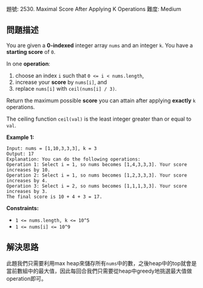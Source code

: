 題號: 2530. Maximal Score After Applying K Operations
難度: Medium

## 問題描述
You are given a **0-indexed** integer array `nums` and an integer `k`. You have a **starting score** of `0`.

In one **operation**:

1. choose an index `i` such that `0 <= i < nums.length`,
2. increase your **score** by `nums[i]`, and
3. replace `nums[i]` with `ceil(nums[i] / 3)`.

Return the maximum possible **score** you can attain after applying **exactly** `k` operations.

The ceiling function `ceil(val)` is the least integer greater than or equal to `val`.

**Example 1:**
```
Input: nums = [1,10,3,3,3], k = 3
Output: 17
Explanation: You can do the following operations:
Operation 1: Select i = 1, so nums becomes [1,4,3,3,3]. Your score increases by 10.
Operation 2: Select i = 1, so nums becomes [1,2,3,3,3]. Your score increases by 4.
Operation 3: Select i = 2, so nums becomes [1,1,1,3,3]. Your score increases by 3.
The final score is 10 + 4 + 3 = 17.
```

**Constraints:**

- `1 <= nums.length, k <= 10^5`
- `1 <= nums[i] <= 10^9`

## 解決思路
此題我們只需要利用max heap來儲存所有`nums`中的數，之後heap中的top就會是當前數組中的最大值，因此每回合我們只需要從heap中greedy地挑選最大值做operation即可。
